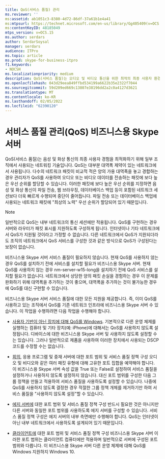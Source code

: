 ```yaml
---
title: QoS(서비스 품질) 관리
ms.reviewer: ''
ms:assetid: ab1051c3-8380-4d72-86df-37a61b1e4a41
ms:mtpsurl: https://technet.microsoft.com/en-us/library/Gg405409(v=OCS.15)
ms:contentKeyID: 48185049
mtps_version: v=OCS.15
ms.author: serdars
author: SerdarSoysal
manager: serdars
audience: ITPro
ms.topic: article
ms.prod: skype-for-business-itpro
f1.keywords:
- NOCSH
ms.localizationpriority: medium
description: QoS(서비스 품질)는 오디오 및 비디오 통신을 위한 최적의 최종 사용자 환경을 제공하기 위해 일부 조직에서 사용되는 네트워킹 기술입니다.
ms.openlocfilehash: 043d29eea849ffbd534199a6622b35e2322f7044
ms.sourcegitcommit: 59d209ed669c13807e38196dd2a2c0a4127d3621
ms.translationtype: MT
ms.contentlocale: ko-KR
ms.lasthandoff: 02/05/2022
ms.locfileid: "62390120"
---
```

# <a name="managing-quality-of-service-qos-in-skype-for-business-server"></a>서비스 품질 관리(QoS) 비즈니스용 Skype 서버


QoS(서비스 품질)는 음성 및 화상 통신의 최종 사용자 경험을 최적화하기 위해 일부 조직에서 사용되는 네트워킹 기술입니다. QoS는 대부분 대역폭 제약이 있는 네트워크에서 사용됩니다. 다수의 네트워크 패킷이 비교적 적은 양의 가용 대역폭을 놓고 경합하는 경우 관리자가 QoS를 사용하여 오디오 또는 비디오 데이터를 전송하는 패킷에 보다 높은 우선 순위를 할당할 수 있습니다. 이러한 패킷에 보다 높은 우선 순위를 지정하면 음성 및 화상 통신이 파일 전송, 웹 브라우징, 데이터베이스 백업 등이 포함된 네트워크 세션보다 더욱 빠르게 수행되며 중단이 줄어듭니다. 파일 전송 또는 데이터베이스 백업에 사용되는 네트워크 패킷에 "최상의 노력" 우선 순위가 할당되어 있기 때문입니다.


> [!NOTE]  
> 일반적으로 QoS는 내부 네트워크의 통신 세션에만 적용됩니다. QoS를 구현하는 경우 서버와 라우터가 패킷 표시를 지원하도록 구성하게 됩니다. 인터넷이나 기타 네트워크에서 QoS가 지원될 것이라고 가정할 수 없습니다. 다른 네트워크에서 QoS가 지원되더라도 조직의 네트워크에서 QoS 서비스를 구성한 것과 같은 방식으로 QoS가 구성된다는 보장이 없습니다.

비즈니스용 Skype 서버 서비스 품질이 필요하지 않습니다. 현재 QoS를 사용하지 않는 경우 QoS를 설치하기 전에 서비스를 설치할 필요가 비즈니스용 Skype 서버. 현재 QoS를 사용하지 않는 경우 nm-server-w15-long을 설치하기 전에 QoS 서비스를 설치할 필요가 없습니다. 네트워크에서 상당한 양의 패킷 손실을 경험하는 경우 이 문제를 완화하기 위해 대역폭을 추가하는 것이 좋으며, 대역폭을 추가하는 것이 불가능한 경우에 QoS를 대신 구현할 수 있습니다.

비즈니스용 Skype 서버 서비스 품질에 대한 모든 지원을 제공합니다. 즉, 이미 QoS를 사용하고 있는 조직에서 QoS를 기존 네트워크 인프라에 비즈니스용 Skype 서버 수 있습니다. 이 작업을 수행하려면 다음 작업을 수행해야 합니다.

  - [사용자 기반이 아닌 장치에 대해 QoS를 Windows](enabling-qos-for-devices-that-are-not-based-on-windows.md). 기본적으로 다른 운영 체제를 실행하는 컴퓨터 및 기타 장치(예: iPhone)에 대해서는 QoS를 사용하지 않도록 설정됩니다. 디바이스에 대한 비즈니스용 Skype 서버 및 사용하지 않도록 설정할 수는 있습니다. 그러나 일반적으로 제품을 사용하여 이러한 장치에서 사용되는 DSCP 코드를 수정할 수는 없습니다.

  - [회의](configuring-port-ranges-for-your-conferencing-application-and-mediation-servers.md), 응용 프로그램 및 중재 서버에 대한 포트 범위 및 서비스 품질 정책 구성 오디오 및 비디오와 같은 여러 패킷 유형에 대해 고유한 포트 집합을 예약해야 합니다. 이 비즈니스용 Skype 서버 속성 값을 True 또는 False로 설정하여 서비스 품질을 설정하거나 사용하지 않도록 설정하지 않습니다. 대신 포트 범위를 구성한 다음 그룹 정책을 만들고 적용하여 서비스 품질을 사용하도록 설정할 수 있습니다. 나중에 QoS를 사용하지 않도록 결정한 경우 적절한 그룹 정책 개체를 제거하기만 하여 서비스 품질을 "사용하지 않도록 설정"할 수 있습니다.

  - [에지 서버에](configuring-port-ranges-for-your-edge-servers.md) 대한 포트 범위 및 서비스 품질 정책 구성 반드시 필요한 것은 아니지만 다른 서버와 동일한 포트 범위를 사용하도록 에지 서버를 구성할 수 있습니다. 서비스 품질 정책 구성은 에지 서버의 내부 측면에만 수행해야 합니다. QoS는 인터넷이 아닌 내부 네트워크에서 사용하도록 설계되어 있기 때문입니다.

- [클라이언트에](configuring-port-ranges-for-your-skype-clients.md) 대한 포트 범위 및 서비스 품질 정책 구성 비즈니스용 Skype 서버 이러한 포트 범위는 클라이언트 컴퓨터에만 적용하며 일반적으로 서버에 구성된 포트 범위와 다릅니다. 이 비즈니스용 Skype 서버 다른 운영 체제에 대해 QoS를 Windows 지원하지 Windows 10.


